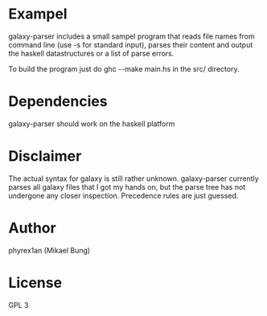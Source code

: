 Exampel
=======
galaxy-parser includes a small sampel program that reads
file names from command line (use -s for standard input),
parses their content and output the haskell datastructures
or a list of parse errors.

To build the program just do
    ghc --make main.hs
in the src/ directory.

Dependencies
============
galaxy-parser should work on the haskell platform

Disclaimer
==========
The actual syntax for galaxy is still rather unknown. galaxy-parser
currently parses all galaxy files that I got my hands on, but the
parse tree has not undergone any closer inspection.
Precedence rules are just guessed.

Author
======
phyrex1an (Mikael Bung)

License
=======
GPL 3